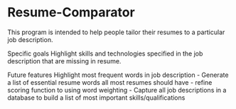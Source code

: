 # Resume-Comparator
This program is intended to help people tailor their resumes to a particular job description.

Specific goals
Highlight skills and technologies specified in the job description that are missing in resume.


Future features
Highlight most frequent words in job description - 
Generate a list of essential resume words all most resumes should have - 
refine scoring function to using word weighting - 
Capture all job descriptions in a database to build a list of most important skills/qualifications





